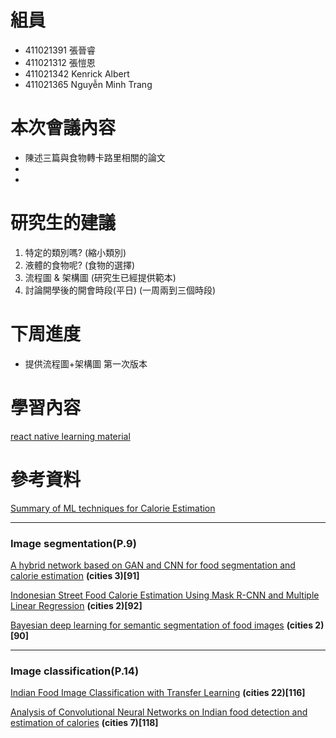 # 組員
* 411021391 張晉睿
* 411021312 張愷恩
* 411021342 Kenrick Albert
* 411021365 Nguyễn Minh Trang

# 本次會議內容

* 陳述三篇與食物轉卡路里相關的論文
* 
* 
 
# 研究生的建議

1. 特定的類別嗎?
(縮小類別)
2. 液體的食物呢?
(食物的選擇)
3. 流程圖 & 架構圖
(研究生已經提供範本)
4. 討論開學後的開會時段(平日)
(一周兩到三個時段)
    
    
# 下周進度
- 提供流程圖+架構圖 第一次版本


# 學習內容
[react native learning material](https://reactnative.dev/docs/getting-started)

# 參考資料

[Summary of ML techniques for Calorie Estimation](https://ieeexplore.ieee.org/document/10121452)

---
### Image segmentation(P.9)

[A hybrid network based on GAN and CNN for food segmentation and
calorie estimation](https://ieeexplore.ieee.org/document/9760831)
**(cities 3)[91]**

[Indonesian Street Food Calorie Estimation Using Mask R-CNN and Multiple Linear Regression](https://ieeexplore.ieee.org/document/9776804)
**(cities 2)[92]**

[Bayesian deep learning for semantic segmentation of food images](https://www.sciencedirect.com/science/article/abs/pii/S0045790622005973)
**(cities 2)[90]**

---

### Image classification(P.14)
[Indian Food Image Classification with Transfer Learning](https://ieeexplore.ieee.org/document/9031051)
**(cities 22)[116]**

[Analysis of Convolutional Neural Networks on Indian food detection and estimation of calories](https://www.sciencedirect.com/science/article/abs/pii/S2214785322014444)
**(cities 7)[118]**
